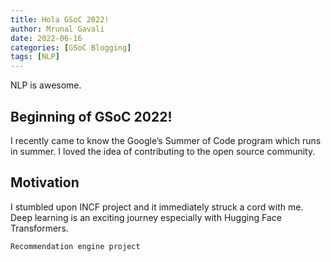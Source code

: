 ```yaml
---
title: Hola GSoC 2022!
author: Mrunal Gavali
date: 2022-06-16 
categories: [GSoC Blogging]
tags: [NLP]
---
```

NLP is awesome.

## Beginning of GSoC 2022!

I recently came to know the Google’s Summer of Code program which runs in summer. I loved the idea of contributing to the open source community.

## Motivation
I stumbled upon INCF project and it immediately struck a cord with me. Deep learning is an exciting journey especially with Hugging Face Transformers.


```
Recommendation engine project

```



